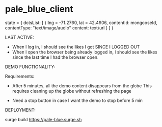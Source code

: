# pale_blue_client


state = {
	dotsList: [
		{
    	lng = -71.2760,
    	lat = 42.4906,
    	contentId: mongooseId,
			contentType: "text/image/audio"
			content: text/url
		}
	]
}

LAST ACTIVE:

- When I log in, I should see the likes I got SINCE I LOGGED OUT
- When I open the browser being already logged in, I should see the likes since the last time I had the browser open.

DEMO FUNCTIONALITY:


Requirements:

- After 5 minutes, all the demo content disappears from the globe
		This requires cleaning up the globe without refreshing the page

- Need a stop button in case I want the demo to stop before 5 min





DEPLOYMENT:

surge build https://pale-blue.surge.sh